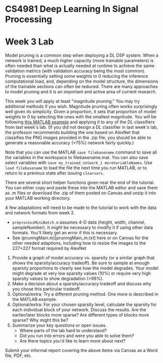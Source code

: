 # CS4981 Deep Learning In Signal Processing

# Week 3 Lab

Model pruning is a common step when deploying a DL DSP system. When a network is trained, a much higher capacity (more trainable parameters) is often needed than what is actually needed at runtime to achieve the same validation metrics (with validation accuracy being the most common). Pruning is essentially setting some weights to 0 reducing the inference computational load, and, depending on the model structure, the dimensions of the trainable sections can often be reduced. There are many approaches to model pruning and it is an important and active area of current research.

This week you will apply at least "magnitude pruning." You may try additional methods if you wish. Magnitude pruning often works surprisingly well given its simplicity. Given a proportion, it sets that proportion of model weights to 0 by selecting the ones with the smallest magnitude. You will be following [this MATLAB example](https://www.mathworks.com/help/deeplearning/ug/parameter-pruning-and-quantization-of-image-classification-network.html) and applying it to any of the DL classifiers from last week's lab. (If you did not design a DL classifier in last week's lab, the professor recommends building the one based on AlexNet that classifies the PNG images provided in the .zip file; you should be able to generate a reasonable accuracy (>75%) network fairly quickly.)

Note that you can use the MATLAB `save filebasename` command to save all the variables in the workspace to filebasename.mat. You can also save select variables with `save my_trained_network_1 moreVariableNames`. Use `load filebasename` to load the file the next time you run MATLAB, or to return to a previous state after issuing `clearvars`.

There are several short helper functions given near the end of the tutorial. You can either copy and paste these into the MATLAB editor and save them as .m files or download the .zip of them posted on Canvas and unzip it into your MATLAB working directory.

A few adaptations will need to be made to the tutorial to work with the data and network formats from week 2.
* `preprocessMiniBatch.m` assumes 4-D data (height, width, channel, sampleNumber). It *might* be necessary to modify it if using other data formats. You'll likely get an error if this is necessary.
* See (pruningMain.m)[pruningMain_m.txt] here or on Canvas for the other needed adaptions, including how to resize the images to the 227&times;227 format required by AlexNet

1. Provide a graph of model accuracy vs. sparsity (or a similar graph that shows the sparsity/accuracy tradeoff). Be sure to sample at enough sparsity proportions to clearly see how the model degrades. Your model might degrade at very low sparsity values (10%) or require very high sparsity values to show degradation (>98%).
1. Make a decision about a sparsity/accuracy tradeoff and discuss why you chose this particular tradeoff.
1. Optional/extra: Try a different pruning method. One more is described in the MATLAB example.
1. Optional/extra: For your chosen sparsity level, calculate the sparsity for each individual block of your network. Discuss the results. Are the earlier/later blocks more sparse? Are different types of blocks more sparse? Why might this be?
1. Summarize your key questions or open issues.
   * Where parts of the lab hard to understand?
   * Did you run into errors and were you able to solve them?
   * Are there topics you'd like to learn more about next?

Submit your informal report covering the above items via Canvas as a Word file, PDF, etc.